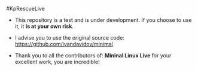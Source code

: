 #KpRescueLive



- This repository is a test and is under development. 
If you choose to use it, it **is at your own risk**. 

- I advise you to use the original source code: https://github.com/ivandavidov/minimal

- Thank you to all the contributors of: **Mininal Linux Live** for your excellent work, you are incredible!